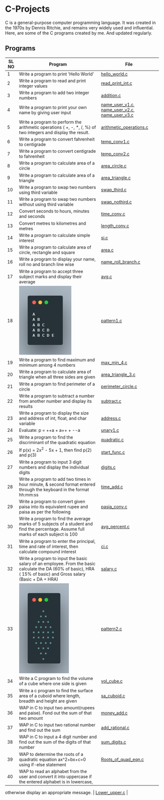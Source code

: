 # C-Projects

C is a general-purpose computer programming language.
It was created in the 1970s by Dennis Ritchie, and remains very widely used and influential.
Here, are some of the C programs created by me. And updated regularly.

## Programs

| **SL NO** | **Program**                                                                                                                                                       | **File**                                                                                                               |
| --------- | ----------------------------------------------------------------------------------------------------------------------------------------------------------------- | ---------------------------------------------------------------------------------------------------------------------- |
| 1         | Write a program to print 'Hello World'                                                                                                                            | [hello_world.c](/data/hello_world.c)                                                                                   |
| 2         | Write a program to read and print integer values                                                                                                                  | [read_print_int.c](/data/read_print_int.c)                                                                             |
| 3         | Write a program to add two integer numbers                                                                                                                        | [addition.c](/data/addition.c)                                                                                         |
| 4         | Write a program to print your own name by giving user input                                                                                                       | [name_user_v1.c](/data/name_user_v1.c), [name_user_v2.c](/data/name_user_v2.c), [name_user_v3.c](/data/name_user_v3.c) |
| 5         | Write a program to perform the arithmetic operations ( +, -, \*, /, %) of two integers and display the result.                                                    | [arithmetic_operations.c](/data/arithmetic_operations.c)                                                               |
| 6         | Write a program to convert fahrenheit to centigrade                                                                                                               | [temp_conv1.c](/data/temp_conv1.c)                                                                                     |
| 7         | Write a program to convert centigrade to fahrenheit                                                                                                               | [temp_conv2.c](/data/temp_conv2.c)                                                                                     |
| 8         | Write a program to calculate area of a circle                                                                                                                     | [area_circle.c](/data/area_circle.c)                                                                                   |
| 9         | Write a program to calculate area of a triangle                                                                                                                   | [area_triangle.c](/data/area_triangle.c)                                                                               |
| 10        | Write a program to swap two numbers using third variable                                                                                                          | [swap_third.c](/data/swap_third.c)                                                                                     |
| 11        | Write a program to swap two numbers without using third variable                                                                                                  | [swap_nothird.c](/data/swap_nothird.c)                                                                                 |
| 12        | Convert seconds to hours, minutes and seconds                                                                                                                     | [time_conv.c](/data/time_conv.c)                                                                                       |
| 13        | Convert metres to kilometres and metres                                                                                                                           | [length_conv.c](/data/length_conv.c)                                                                                   |
| 14        | Write a program to calculate simple interest                                                                                                                      | [si.c](/data/si.c)                                                                                                     |
| 15        | Write a program to calculate area of circle, rectangle and square                                                                                                 | [area.c](/data/area.c)                                                                                                 |
| 16        | Write a program to display your name, roll no and branch line wise                                                                                                | [name_roll_branch.c](/data/name_roll_branch.c)                                                                         |
| 17        | Write a program to accept three subject marks and display their average                                                                                           | [avg.c](/data/avg.c)                                                                                                   |
| 18        | ![image](/images/pattern1.png)                                                                                                                                    | [pattern1.c](/data/pattern1.c)                                                                                         |
| 19        | Write a program to find maximum and minimum among 4 numbers                                                                                                       | [max_min_4.c](/data/max_min_4.c)                                                                                       |
| 20        | Write a program to calculate area of triangle when all three sides are given                                                                                      | [area_triangle_3.c](/data/area_triangle_4.c)                                                                           |
| 21        | Write a program to find perimeter of a circle                                                                                                                     | [perimeter_circle.c](/data/perimeter_circle.c)                                                                         |
| 22        | Write a program to subtract a number from another number and display its results                                                                                  | [subtract.c](/data/subtract.c)                                                                                         |
| 23        | Write a program to display the size and address of int, float, and char variable                                                                                  | [address.c](/data/address.c)                                                                                           |
| 24        | Evaluate: p = ++a + a++ + --a                                                                                                                                     | [unary1.c](/data/unary_1.c)                                                                                            |
| 25        | Write a program to find the discriminant of the quadratic equation                                                                                                | [quadratic.c](/data/quadratic.c)                                                                                       |
| 26        | If p(x) = 2x<sup>2</sup> - 5x + 1, then find p(2) and p(3)                                                                                                        | [start_func.c](/data/start_func.c)                                                                                     |
| 27        | Write a program to input 3 digit numbers and display the individual digits                                                                                        | [digits.c](/data/digits.c)                                                                                             |
| 28        | Write a program to add two times in hour minute, & second format entered through the keyboard in the format hh:mm:ss                                              | [time_add.c](/data/time_add.c)                                                                                         |
| 29        | Write a program to convert given paisa into its equivalent rupee and paisa as per the following                                                                   | [pasia_conv.c](/data/paisa_conv.c)                                                                                     |
| 30        | Write a program to find the average marks of 5 subjects of a student and find the percentage. Assume full marks of each subject is 100                            | [avg_percent.c](/data/avg_percent.c)                                                                                   |
| 31        | Write a program to enter the principal, time and rate of interest, then calculate compound interest                                                               | [ci.c](/data/ci.c)                                                                                                     |
| 32        | Write a program to input the basic salary of an employee. From the basic calculate the DA (60% of basic), HRA ( 15% of basic) and Gross salary (Basic + DA + HRA) | [salary.c](/data/salary.c)                                                                                             |
| 33        | ![image](/images/pattern2.png)                                                                                                                                    | [pattern2.c](/data/pattern2.c)                                                                                         |
| 34        | Write a C program to find the volume of a cube where one side is given                                                                                            | [vol_cube.c](/data/vol_cube.c)                                                                                         |
| 35        | Write a c program to find the surface area of a cuboid where length, breadth and height are given                                                                 | [sa_cuboid.c](/data/sa_cuboid.c)                                                                                       |
| 36        | WAP in C to input two amount(rupees and paise). Fond out the sum of that two amount                                                                               | [money_add.c](/data/money_add.c)                                                                                       |
| 37        | WAP in C to input two rational number and find out the sum                                                                                                        | [add_rational.c](/data/add_rational.c)                                                                                 |
| 38        | WAP in C to input a 4 digit number and find out the sum of the digits of that number                                                                              | [sum_digits.c](/data/sum_digits.c)                                                                                     |
| 39        | WAP to determine the roots of a quadratic equation ax^2+bx+c=0 using if-else statement                                                                              | [Roots_of_quad_eqn.c](/data/Roots_of_quad_eqn.c)                                                                     |
| 40        | WAP to read an alphabet from the user and convert it into uppercase if the entered alphabet is in lowercase,
otherwise display an appropriate message. 
             | [Lower_upper.c](/data/Lower_upper.c)                                                                                 |
